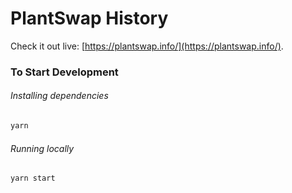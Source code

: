 # PlantSwap History

Check it out live: [https://plantswap.info/](https://plantswap.info/).

### To Start Development

###### Installing dependencies
```bash
yarn
```

###### Running locally
```bash
yarn start
```
